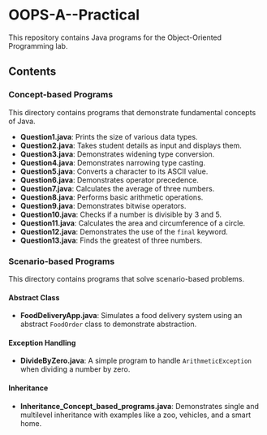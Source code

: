 # OOPS-A--Practical

This repository contains Java programs for the Object-Oriented Programming lab.

## Contents

### Concept-based Programs

This directory contains programs that demonstrate fundamental concepts of Java.

*   **Question1.java**: Prints the size of various data types.
*   **Question2.java**: Takes student details as input and displays them.
*   **Question3.java**: Demonstrates widening type conversion.
*   **Question4.java**: Demonstrates narrowing type casting.
*   **Question5.java**: Converts a character to its ASCII value.
*   **Question6.java**: Demonstrates operator precedence.
*   **Question7.java**: Calculates the average of three numbers.
*   **Question8.java**: Performs basic arithmetic operations.
*   **Question9.java**: Demonstrates bitwise operators.
*   **Question10.java**: Checks if a number is divisible by 3 and 5.
*   **Question11.java**: Calculates the area and circumference of a circle.
*   **Question12.java**: Demonstrates the use of the `final` keyword.
*   **Question13.java**: Finds the greatest of three numbers.

### Scenario-based Programs

This directory contains programs that solve scenario-based problems.

#### Abstract Class

*   **FoodDeliveryApp.java**: Simulates a food delivery system using an abstract `FoodOrder` class to demonstrate abstraction.

#### Exception Handling

*   **DivideByZero.java**: A simple program to handle `ArithmeticException` when dividing a number by zero.

#### Inheritance

*   **Inheritance_Concept_based_programs.java**: Demonstrates single and multilevel inheritance with examples like a zoo, vehicles, and a smart home.